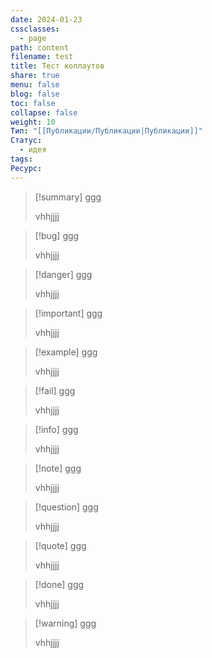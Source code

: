 ```yaml
---
date: 2024-01-23
cssclasses:
  - page
path: content
filename: test
title: Тест коллаутов
share: true
menu: false
blog: false
toc: false
collapse: false
weight: 10
Тип: "[[Публикации/Публикации|Публикации]]"
Статус:
  - идея
tags: 
Ресурс: 
---
```



> [!summary] ggg
> 
> vhhjjjj

> [!bug] ggg
> 
> vhhjjjj

> [!danger] ggg
> 
> vhhjjjj

> [!important] ggg
> 
> vhhjjjj

> [!example] ggg
> 
> vhhjjjj

> [!fail] ggg
> 
> vhhjjjj

> [!info] ggg
> 
> vhhjjjj

> [!note] ggg
> 
> vhhjjjj

> [!question] ggg
> 
> vhhjjjj

> [!quote] ggg
> 
> vhhjjjj

> [!done] ggg
> 
> vhhjjjj

> [!warning] ggg
> 
> vhhjjjj

